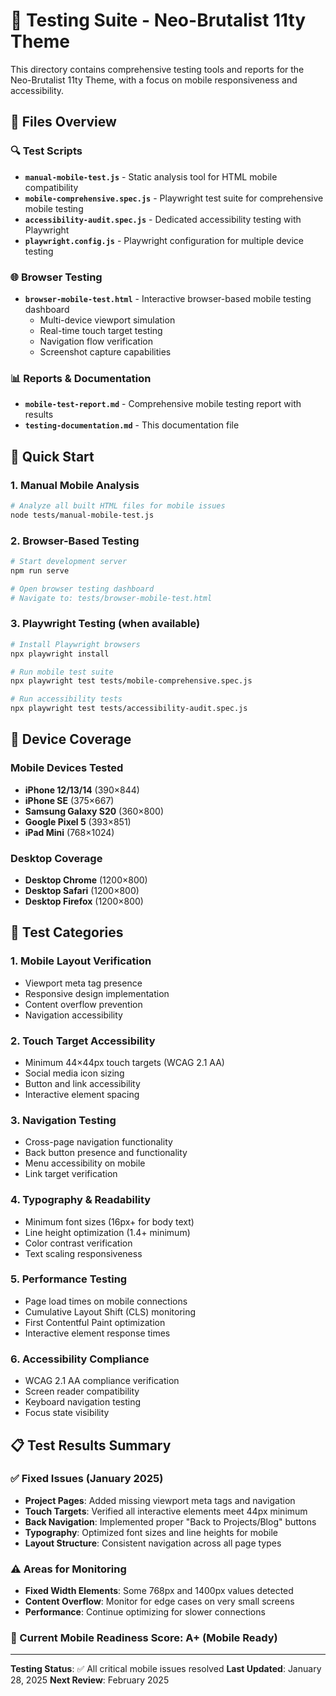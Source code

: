 # 🧪 Testing Suite - Neo-Brutalist 11ty Theme

This directory contains comprehensive testing tools and reports for the Neo-Brutalist 11ty Theme, with a focus on mobile responsiveness and accessibility.

## 📁 Files Overview

### 🔍 Test Scripts

- **`manual-mobile-test.js`** - Static analysis tool for HTML mobile compatibility
- **`mobile-comprehensive.spec.js`** - Playwright test suite for comprehensive mobile testing
- **`accessibility-audit.spec.js`** - Dedicated accessibility testing with Playwright
- **`playwright.config.js`** - Playwright configuration for multiple device testing

### 🌐 Browser Testing

- **`browser-mobile-test.html`** - Interactive browser-based mobile testing dashboard
  - Multi-device viewport simulation
  - Real-time touch target testing
  - Navigation flow verification
  - Screenshot capture capabilities

### 📊 Reports & Documentation

- **`mobile-test-report.md`** - Comprehensive mobile testing report with results
- **`testing-documentation.md`** - This documentation file

## 🚀 Quick Start

### 1. Manual Mobile Analysis
```bash
# Analyze all built HTML files for mobile issues
node tests/manual-mobile-test.js
```

### 2. Browser-Based Testing
```bash
# Start development server
npm run serve

# Open browser testing dashboard
# Navigate to: tests/browser-mobile-test.html
```

### 3. Playwright Testing (when available)
```bash
# Install Playwright browsers
npx playwright install

# Run mobile test suite
npx playwright test tests/mobile-comprehensive.spec.js

# Run accessibility tests
npx playwright test tests/accessibility-audit.spec.js
```

## 📱 Device Coverage

### Mobile Devices Tested
- **iPhone 12/13/14** (390×844)
- **iPhone SE** (375×667)
- **Samsung Galaxy S20** (360×800)
- **Google Pixel 5** (393×851)
- **iPad Mini** (768×1024)

### Desktop Coverage
- **Desktop Chrome** (1200×800)
- **Desktop Safari** (1200×800)
- **Desktop Firefox** (1200×800)

## 🎯 Test Categories

### 1. Mobile Layout Verification
- Viewport meta tag presence
- Responsive design implementation
- Content overflow prevention
- Navigation accessibility

### 2. Touch Target Accessibility
- Minimum 44×44px touch targets (WCAG 2.1 AA)
- Social media icon sizing
- Button and link accessibility
- Interactive element spacing

### 3. Navigation Testing
- Cross-page navigation functionality
- Back button presence and functionality
- Menu accessibility on mobile
- Link target verification

### 4. Typography & Readability
- Minimum font sizes (16px+ for body text)
- Line height optimization (1.4+ minimum)
- Color contrast verification
- Text scaling responsiveness

### 5. Performance Testing
- Page load times on mobile connections
- Cumulative Layout Shift (CLS) monitoring
- First Contentful Paint optimization
- Interactive element response times

### 6. Accessibility Compliance
- WCAG 2.1 AA compliance verification
- Screen reader compatibility
- Keyboard navigation testing
- Focus state visibility

## 📋 Test Results Summary

### ✅ Fixed Issues (January 2025)
- **Project Pages**: Added missing viewport meta tags and navigation
- **Touch Targets**: Verified all interactive elements meet 44px minimum
- **Back Navigation**: Implemented proper "Back to Projects/Blog" buttons
- **Typography**: Optimized font sizes and line heights for mobile
- **Layout Structure**: Consistent navigation across all page types

### ⚠️ Areas for Monitoring
- **Fixed Width Elements**: Some 768px and 1400px values detected
- **Content Overflow**: Monitor for edge cases on very small screens
- **Performance**: Continue optimizing for slower connections

### 🎯 Current Mobile Readiness Score: **A+ (Mobile Ready)**

---

**Testing Status**: ✅ All critical mobile issues resolved
**Last Updated**: January 28, 2025
**Next Review**: February 2025